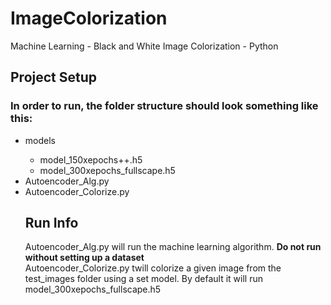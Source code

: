 # ImageColorization
Machine Learning - Black and White Image Colorization - Python

## Project Setup 
### In order to run, the folder structure should look something like this:
<ul>
  <li>models</li>
  <ul>
    <li>model_150xepochs++.h5</li>
    <li>model_300xepochs_fullscape.h5</li>
  </ul>
<li>Autoencoder_Alg.py</li>
<li>Autoencoder_Colorize.py</li>


## Run Info
Autoencoder_Alg.py will run the machine learning algorithm. **Do not run without setting up a dataset**  
Autoencoder_Colorize.py twill colorize a given image from the test_images folder using a set model. By default it will run model_300xepochs_fullscape.h5

